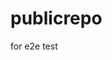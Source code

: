 # publicrepo
for e2e test











































































































































































































































































































































































































































































































































































































































































































































































































































































































































































































































































































































































































































































































































































































































































































































































































































































































































































































































































































































































































































